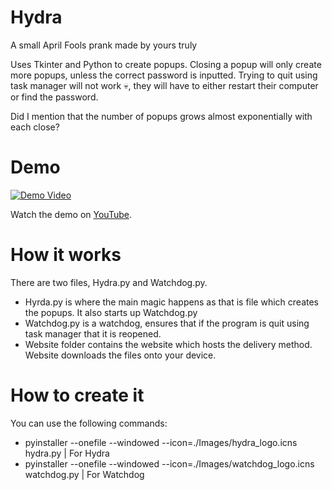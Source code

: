 # Hydra
A small April Fools prank made by yours truly

Uses Tkinter and Python to create popups. Closing a popup will only create more popups, unless the correct password is inputted. Trying to quit using task manager will not work 💀, they will have to either restart their computer or find the password.

Did I mention that the number of popups grows almost exponentially with each close?

# Demo

[![Demo Video](https://img.youtube.com/vi/55NcWQJEZy4/0.jpg)](https://www.youtube.com/watch?v=55NcWQJEZy4&ab_channel=ShreyShingala)

Watch the demo on [YouTube](https://www.youtube.com/watch?v=55NcWQJEZy4&ab_channel=ShreyShingala).

# How it works

There are two files, Hydra.py and Watchdog.py. 
- Hyrda.py is where the main magic happens as that is file which creates the popups. It also starts up Watchdog.py
- Watchdog.py is a watchdog, ensures that if the program is quit using task manager that it is reopened. 
- Website folder contains the website which hosts the delivery method. Website downloads the files onto your device. 

# How to create it

You can use the following commands:
- pyinstaller --onefile --windowed --icon=./Images/hydra_logo.icns hydra.py | For Hydra
- pyinstaller --onefile --windowed --icon=./Images/watchdog_logo.icns watchdog.py | For Watchdog  

